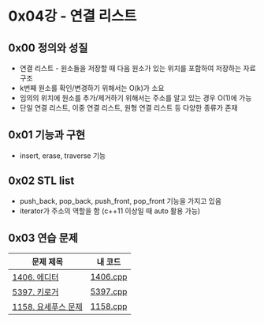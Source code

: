 # 0x04강 - 연결 리스트

## 0x00 정의와 성질

- 연결 리스트 - 원소들을 저장할 때 다음 원소가 있는 위치를 포함하여 저장하는 자료구조
- k번째 원소를 확인/변경하기 위해서는 O(k)가 소요
- 임의의 위치에 원소를 추가/제거하기 위해서는 주소를 알고 있는 경우 O(1)에 가능
- 단일 연결 리스트, 이중 연결 리스트, 원형 연결 리스트 등 다양한 종류가 존재

## 0x01 기능과 구현

- insert, erase, traverse 기능

## 0x02 STL list

- push_back, pop_back, push_front, pop_front 기능을 가지고 있음
- iterator가 주소의 역할을 함 (c++11 이상일 때 auto 활용 가능)

## 0x03 연습 문제

| 문제 제목                                                   | 내 코드                                                      |
| ----------------------------------------------------------- | ------------------------------------------------------------ |
| [1406. 에디터](https://www.acmicpc.net/problem/1406)        | [1406.cpp](https://github.com/tommya98/Coding-test/blob/main/Baekjoon%20code/1406.cpp) |
| [5397. 키로거](https://www.acmicpc.net/problem/5397)        | [5397.cpp](https://github.com/tommya98/Coding-test/blob/main/Baekjoon%20code/5397.cpp) |
| [1158. 요세푸스 문제](https://www.acmicpc.net/problem/1158) | [1158.cpp](https://github.com/tommya98/Coding-test/blob/main/Baekjoon%20code/1158.cpp) |

